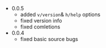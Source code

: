 - 0.0.5
    - added `v/version`& `h/help` options
    - fixed version info
    - fixed comletions
- 0.0.4
    - fixed basic source bugs